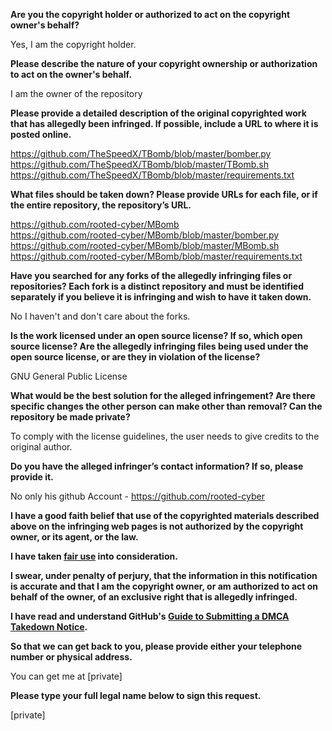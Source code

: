 **Are you the copyright holder or authorized to act on the copyright owner's behalf?**

Yes, I am the copyright holder.

**Please describe the nature of your copyright ownership or authorization to act on the owner's behalf.**

I am the owner of the repository

**Please provide a detailed description of the original copyrighted work that has allegedly been infringed. If possible, include a URL to where it is posted online.**

https://github.com/TheSpeedX/TBomb/blob/master/bomber.py
https://github.com/TheSpeedX/TBomb/blob/master/TBomb.sh
https://github.com/TheSpeedX/TBomb/blob/master/requirements.txt

**What files should be taken down? Please provide URLs for each file, or if the entire repository, the repository’s URL.**

https://github.com/rooted-cyber/MBomb  
https://github.com/rooted-cyber/MBomb/blob/master/bomber.py  
https://github.com/rooted-cyber/MBomb/blob/master/MBomb.sh  
https://github.com/rooted-cyber/MBomb/blob/master/requirements.txt  

**Have you searched for any forks of the allegedly infringing files or repositories? Each fork is a distinct repository and must be identified separately if you believe it is infringing and wish to have it taken down.**

No I haven't and don't care about the forks.

**Is the work licensed under an open source license? If so, which open source license? Are the allegedly infringing files being used under the open source license, or are they in violation of the license?**

GNU General Public License

**What would be the best solution for the alleged infringement? Are there specific changes the other person can make other than removal? Can the repository be made private?**

To comply with the license guidelines, the user needs to give credits to the original author.

**Do you have the alleged infringer’s contact information? If so, please provide it.**

No only his github Account - https://github.com/rooted-cyber

**I have a good faith belief that use of the copyrighted materials described above on the infringing web pages is not authorized by the copyright owner, or its agent, or the law.**

**I have taken <a href="https://www.lumendatabase.org/topics/22">fair use</a> into consideration.**

**I swear, under penalty of perjury, that the information in this notification is accurate and that I am the copyright owner, or am authorized to act on behalf of the owner, of an exclusive right that is allegedly infringed.**

**I have read and understand GitHub's <a href="https://help.github.com/articles/guide-to-submitting-a-dmca-takedown-notice/">Guide to Submitting a DMCA Takedown Notice</a>.**

**So that we can get back to you, please provide either your telephone number or physical address.**

You can get me at [private]  

**Please type your full legal name below to sign this request.**

[private]
